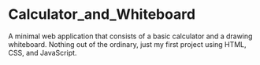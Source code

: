 # Calculator_and_Whiteboard

A minimal web application that consists of a basic calculator and a drawing whiteboard. Nothing out of the ordinary, just my first project using HTML, CSS, and JavaScript.  

